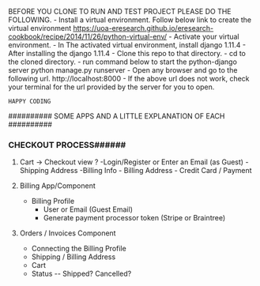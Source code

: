 BEFORE YOU CLONE TO RUN AND TEST PROJECT PLEASE DO THE FOLLOWING.
	- Install a virtual environment. Follow below link to create the virtual environment
		https://uoa-eresearch.github.io/eresearch-cookbook/recipe/2014/11/26/python-virtual-env/
	- Activate your virtual environment. 
	- In The activated virtual environment, install django 1.11.4
	- After installing the django 1.11.4
	- Clone this repo to that directory.
	- cd to the cloned directory.
	- run command below to start the python-django server
		python manage.py runserver
	- Open any browser and go to the following url.
		http://localhost:8000 
	- If the above url does not work, check your terminal for the url provided by the server for you to open.
	
	HAPPY CODING
	

########## 	SOME APPS AND A LITTLE EXPLANATION OF EACH ##########



### CHECKOUT PROCESS######

1. Cart -> Checkout view
	?
	-Login/Register or Enter an Email (as Guest)
	-Shipping Address
	-Billing Info
		- Billing Address
		- Credit Card / Payment

2. Billing App/Component
	- Billing Profile
		- User or Email (Guest Email)
		- Generate payment processor token (Stripe or Braintree)


3. Orders / Invoices Component
	- Connecting the Billing Profile
	- Shipping / Billing Address
	- Cart
	- Status -- Shipped? Cancelled?
	
	
